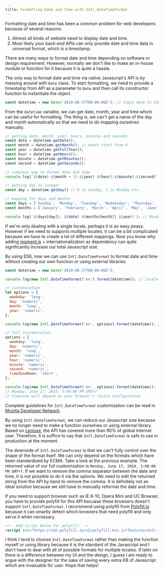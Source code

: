 ```yaml
---
title: Formatting Date and Time with Intl.DateTimeFormat
---
```


Formatting date and time has been a common problem for web developers because of several reasons:

1. Almost all kinds of website need to display date and time.
2. Most likely your back-end APIs can only provide date and time data in universal format, which is a timestamp.

There are many ways to format date and time depending on software or design requirement. However, normally we don't like to make an in-house module or function for it because it is quite a hassle.

The only way to format date and time via native Javascript's API is by messing around with `Date` class. To start formatting, we need to provide a timestamp from API as a parameter to `Date` and then call its constructor function to instantiate the object.

``` js
const datetime = new Date('2019-06-17T08:00:00Z'); // input date in ISO 8601 format
```

From the `datetime` variable, we can get date, month, year and time which can be useful for formatting. The thing is, we can't get a name of the day and month automatically so that we need to do mapping ourselves manually.

``` js
// getting date, month, year, hours, minutes and seconds
const date = datetime.getDate();
const month = datetime.getMonth(); // month start from 0
const year = datetime.getFullYear();
const hour = datetime.getHours();
const minute = datetime.getMinutes();
const second = datetime.getSeconds();

// simplest way to format date and time
console.log(`${date}-${month + 1}-${year} ${hour}:${minute}:${second}`);

// getting day in integer
const day = datetime.getDay() // 0 is Sunday, 1 is Monday etc..

// mapping for days and months
const days = ['Sunday', 'Monday', 'Tuesday', 'Wednesday', 'Thursday', 'Friday', 'Saturday'];
const months = ['January', 'February', 'March', 'April', 'May', 'June', 'July', 'August', 'September', 'October', 'November', 'December'];

console.log(`${days[day]}, ${date} ${months[month]} ${year}`); // Monday, 17 June 2019
```

If we're only dealing with a single locale, perhaps it is an easy peasy. However if we need to supports multiple locales, it can be a bit complicated because we have to create a lot of different mappings. Now you know why adding [moment.js](https://momentjs.com) + internationalization as dependency can quite significantly increase our total Javascript size.

By using ES6, now we can use `Intl.DateTimeFormat` to format date and time without creating our own function or using external libraries.

``` js
const datetime = new Date('2019-06-17T08:00:00Z');

console.log(new Intl.DateTimeFormat('en').format(datetime)); // locale en return m/d/yyyy format as default

// customization
let options = {
  weekday: 'long',
  day: 'numeric',
  month: 'long',
  year: 'numeric',
};

console.log(new Intl.DateTimeFormat('en', options).format(datetime)); // Monday, June 17, 2019

// full customization
options = {
  weekday: 'long',
  day: 'numeric',
  month: 'long',
  year: 'numeric',
  hour: 'numeric',
  minute: 'numeric',
  second: 'numeric',
  timeZoneName: 'short',
};

console.log(new Intl.DateTimeFormat('en', options).format(datetime));
// Monday, June 17, 2019, 3:00:00 PM GMT+7
// timezone will depend on your browser's locale configuration
```
Complete guidelines for `Intl.DateTimeFormat` customization can be read in [Mozilla Developer Network](https://developer.mozilla.org/en-US/docs/Web/JavaScript/Reference/Global_Objects/DateTimeFormat).

By using `Intl.DateTimeFormat`, we can reduce our Javascript size because we no longer need to make a function ourselves or using external library. Based on [caniuse](https://caniuse.com/#search=Intl), the API has covered more than 90% of global internet user. Therefore, it is suffice to say that `Intl.DateTimeFormat` is safe to use in production at the moment.

The downside of `Intl.DateTimeFormat` is that we can't fully control over the shape of the format itself. We can only depend on the formats which have been standardized by ECMA. Take a look at the previous example. The returned value of our full customization is `Monday, June 17, 2019, 3:00:00 PM GMT+7`. If we want to remove the comma separator between the date and time, it is not possible to do it via the options. We need to edit the returned string from the API by hand to remove the comma. It is definitely not an ideal solution because we still have to manually reformat the date and time.

If you need to support browser such as IE 6-10, Opera Mini and UC Browser, you have to provide polyfill for this API becuase these browsers doesn't support `Intl.DateTimeFormat`. I recommend using polyfill from [Polyfill.io](https://polyfill.io/v3/) because it can smartly detect which browsers that need polyfill and only serve it when necessary.

``` html
<!-- Add script below for polyfill -->
<script src="https://cdn.polyfill.io/v2/polyfill.min.js?features=Intl.~locale.en"></script>
```

I think I tend to choose `Intl.DateTimeFormat` rather than making the function myself or using library because it is the standard of the Javascript and I don't have to deal with all of possible formats for multiple locales. If later on there is a difference between my UI and the design, I guess I am ready to argue with the designer for the sake of saving every extra KB of Javascript which are invaluable for user. Hope that helps!
